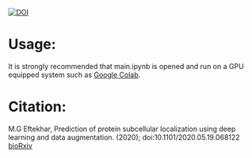 [![DOI](https://zenodo.org/badge/DOI/10.5281/zenodo.3894916.svg)](https://doi.org/10.5281/zenodo.3894916)


# Usage:
It is strongly recommended that main.ipynb is opened and run on a GPU equipped system such as [Google Colab](https://colab.research.google.com/).

# Citation:
M.G Eftekhar, Prediction of protein subcellular localization using deep learning and data augmentation. (2020); doi:10.1101/2020.05.19.068122 [bioRxiv](https://www.biorxiv.org/content/10.1101/2020.05.19.068122v3)
